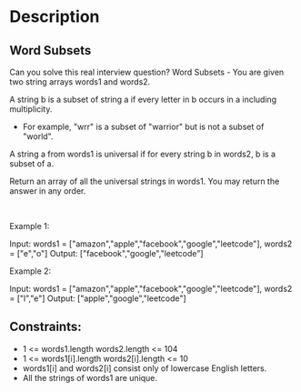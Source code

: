 # Description

 ## Word Subsets

Can you solve this real interview question? Word Subsets - You are given two string arrays words1 and words2.

A string b is a subset of string a if every letter in b occurs in a including multiplicity.

 * For example, "wrr" is a subset of "warrior" but is not a subset of "world".

A string a from words1 is universal if for every string b in words2, b is a subset of a.

Return an array of all the universal strings in words1. You may return the answer in any order.

 

Example 1:


Input: words1 = ["amazon","apple","facebook","google","leetcode"], words2 = ["e","o"]
Output: ["facebook","google","leetcode"]


Example 2:


Input: words1 = ["amazon","apple","facebook","google","leetcode"], words2 = ["l","e"]
Output: ["apple","google","leetcode"]

## Constraints:
* 1 <= words1.length
words2.length <= 104
 * 1 <= words1[i].length
words2[i].length <= 10
 * words1[i] and words2[i] consist only of lowercase English letters.
 * All the strings of words1 are unique.
      
